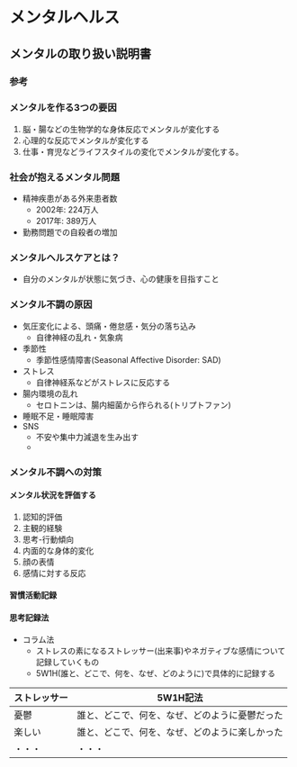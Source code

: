 # メンタルヘルス

## メンタルの取り扱い説明書

### 参考

### メンタルを作る3つの要因

1. 脳・腸などの生物学的な身体反応でメンタルが変化する
2. 心理的な反応でメンタルが変化する
3. 仕事・育児などライフスタイルの変化でメンタルが変化する。

### 社会が抱えるメンタル問題

* 精神疾患がある外来患者数
  * 2002年: 224万人
  * 2017年: 389万人
* 勤務問題での自殺者の増加

### メンタルヘルスケアとは？

* 自分のメンタルが状態に気づき、心の健康を目指すこと

### メンタル不調の原因

* 気圧変化による、頭痛・倦怠感・気分の落ち込み
  * 自律神経の乱れ・気象病
* 季節性
  * 季節性感情障害(Seasonal Affective Disorder: SAD)
* ストレス
  * 自律神経系などがストレスに反応する
* 腸内環境の乱れ
  * セロトニンは、腸内細菌から作られる(トリプトファン)
* 睡眠不足・睡眠障害
* SNS
  * 不安や集中力減退を生み出す
  * 
### メンタル不調への対策

#### メンタル状況を評価する

1. 認知的評価
2. 主観的経験
3. 思考-行動傾向
4. 内面的な身体的変化
5. 顔の表情
6. 感情に対する反応

#### 習慣活動記録

#### 思考記録法

* コラム法
  * ストレスの素になるストレッサー(出来事)やネガティブな感情について記録していくもの
  * 5W1H(誰と、どこで、何を、なぜ、どのように)で具体的に記録する

| ストレッサー | 5W1H記法 |  
| - | - |  
| 憂鬱 | 誰と、どこで、何を、なぜ、どのように憂鬱だった |  
| 楽しい | 誰と、どこで、何を、なぜ、どのように楽しかった |  
| ・・・ | ・・・ |  